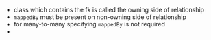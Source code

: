 * class which contains the fk is called the owning side of relationship
* `mappedBy` must be present on non-owning side of relationship
* for many-to-many specifying `mappedBy` is not required
* 